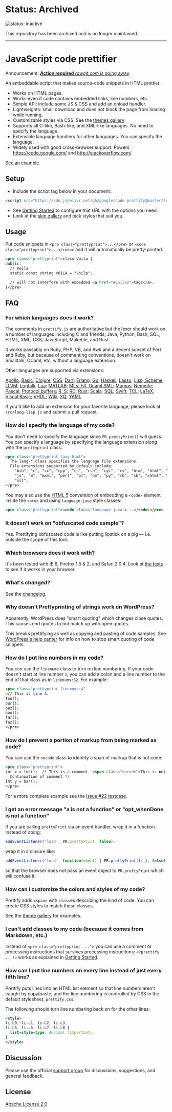 # Status: Archived

![status: inactive](https://img.shields.io/badge/status-inactive-red.svg)

This repository has been archived and is no longer maintained.

---

# JavaScript code prettifier

Announcement: [**Action required** *rawgit.com* is going away](https://groups.google.com/forum/#!topic/js-code-prettifier/IFHev_kLm30).

An embeddable script that makes source-code snippets in HTML prettier.

* Works on HTML pages.
* Works even if code contains embedded links, line numbers, etc.
* Simple API: include some JS & CSS and add an onload handler.
* Lightweights: small download and does not block the page from loading while
  running.
* Customizable styles via CSS. See the [themes gallery][1].
* Supports all C-like, Bash-like, and XML-like languages. No need to specify
  the language.
* Extensible language handlers for other languages. You can specify the
  language.
* Widely used with good cross-browser support. Powers https://code.google.com/
  and http://stackoverflow.com/

[See an example][2].

## Setup

 * Include the script tag below in your document:
```HTML
<script src="https://cdn.jsdelivr.net/gh/google/code-prettify@master/loader/run_prettify.js"></script>
```
 * See [Getting Started](docs/getting_started.md) to configure that URL with the
   options you need.
 * Look at the [skin gallery][1] and pick styles that suit you.

## Usage

Put code snippets in `<pre class="prettyprint">...</pre>` or
`<code class="prettyprint">...</code>` and it will automatically be
pretty-printed.

```HTML
<pre class="prettyprint">class Voila {
public:
  // Voila
  static const string VOILA = "Voila";

  // will not interfere with embedded <a href="#voila2">tags</a>.
}</pre>
```

## FAQ

### For which languages does it work?

The comments in `prettify.js` are authoritative but the lexer should work on a
number of languages including C and friends, Java, Python, Bash, SQL, HTML,
XML, CSS, JavaScript, Makefile, and Rust.

It works passably on Ruby, PHP, VB, and Awk and a decent subset of Perl and
Ruby, but because of commenting conventions, doesn't work on Smalltalk, OCaml,
etc. without a language extension.

Other languages are supported via extensions:

[Apollo](src/lang-apollo.js);
[Basic](src/lang-basic.js);
[Clojure](src/lang-clj.js);
[CSS](src/lang-css.js);
[Dart](src/lang-dart.js);
[Erlang](src/lang-erlang.js);
[Go](src/lang-go.js);
[Haskell](src/lang-hs.js);
[Lasso](src/lang-lasso.js);
[Lisp, Scheme](src/lang-lisp.js);
[LLVM](src/lang-llvm.js);
[Logtalk](src/lang-logtalk.js);
[Lua](src/lang-lua.js);
[MATLAB](src/lang-matlab.js);
[MLs: F#, Ocaml,SML](src/lang-ml.js);
[Mumps](src/lang-mumps.js);
[Nemerle](src/lang-n.js);
[Pascal](src/lang-pascal.js);
[Protocol buffers](src/lang-proto.js);
[R, S](src/lang-r.js);
[RD](src/lang-rd.js);
[Rust](src/lang-rust.js);
[Scala](src/lang-scala.js);
[SQL](src/lang-sql.js);
[Swift](src/lang-swift.js);
[TCL](src/lang-tcl.js);
[LaTeX](src/lang-tex.js);
[Visual Basic](src/lang-vb.js);
[VHDL](src/lang-vhdl.js);
[Wiki](src/lang-wiki.js);
[XQ](src/lang-xq.js);
[YAML](src/lang-yaml.js)

If you'd like to add an extension for your favorite language, please look at
`src/lang-lisp.js` and submit a pull request.

### How do I specify the language of my code?

You don't need to specify the language since `PR.prettyPrint()` will guess.
You can specify a language by specifying the language extension along with the
`prettyprint` class:

```HTML
<pre class="prettyprint lang-html">
  The lang-* class specifies the language file extensions.
  File extensions supported by default include:
    "bsh", "c", "cc", "cpp", "cs", "csh", "cyc", "cv", "htm", "html", "java",
    "js", "m", "mxml", "perl", "pl", "pm", "py", "rb", "sh", "xhtml", "xml",
    "xsl".
</pre>
```

You may also use the [HTML 5][3] convention of embedding a `<code>` element
inside the `<pre>` and using `language-java` style classes:

```HTML
<pre class="prettyprint"><code class="language-java">...</code></pre>
```

### It doesn't work on "obfuscated code sample"?

Yes. Prettifying obfuscated code is like putting lipstick on a pig &mdash;
i.e. outside the scope of this tool.

### Which browsers does it work with?

It's been tested with IE 6, Firefox 1.5 & 2, and Safari 2.0.4. Look at
[the tests][4] to see if it works in your browser.

### What's changed?

See the [changelog](CHANGES.md).

### Why doesn't Prettyprinting of strings work on WordPress?

Apparently, WordPress does "smart quoting" which changes close quotes.  This
causes end quotes to not match up with open quotes.

This breaks prettifying as well as copying and pasting of code samples.  See
[WordPress's help center][5] for info on how to stop smart quoting of code
snippets.

### How do I put line numbers in my code?

You can use the `linenums` class to turn on line numbering.  If your code
doesn't start at line number `1`, you can add a colon and a line number to the
end of that class as in `linenums:52`. For example:

```HTML
<pre class="prettyprint linenums:4"
>// This is line 4.
foo();
bar();
baz();
boo();
far();
faz();
</pre>
```

### How do I prevent a portion of markup from being marked as code?

You can use the `nocode` class to identify a span of markup that is not code:

```HTML
<pre class="prettyprint">
int x = foo();  /* This is a comment  <span class="nocode">This is not code</span>
  Continuation of comment */
int y = bar();
</pre>
```

For a more complete example see the [issue #22 testcase][6].

### I get an error message "a is not a function" or "opt_whenDone is not a function"

If you are calling `prettyPrint` via an event handler, wrap it in a function.
Instead of doing:

```JavaScript
addEventListener('load', PR.prettyPrint, false);
```

wrap it in a closure like:

```JavaScript
addEventListener('load', function(event) { PR.prettyPrint(); }, false);
```

so that the browser does not pass an event object to `PR.prettyPrint`
which will confuse it.

### How can I customize the colors and styles of my code?

Prettify adds `<span>` with `class`es describing the kind of code.  You can
create CSS styles to match these classes.

See the [theme gallery][1] for examples.

### I can't add classes to my code (because it comes from Markdown, etc.)

Instead of `<pre class="prettyprint ...">` you can use a comment or processing
instructions that survives processing instructions: `<?prettify ...?>` works
as explained in [Getting Started](docs/getting_started.md).

### How can I put line numbers on every line instead of just every fifth line?

Prettify puts lines into an HTML list element so that line numbers aren't
caught by copy/paste, and the line numbering is controlled by CSS in the
default stylesheet, `prettify.css`.

The following should turn line numbering back on for the other lines:

```HTML
<style>
li.L0, li.L1, li.L2, li.L3,
li.L5, li.L6, li.L7, li.L8 {
  list-style-type: decimal !important;
}
</style>
```

## Discussion

Please use the official [support group][7] for discussions, suggestions, and
general feedback.

## License

[Apache License 2.0](COPYING)


[1]: https://raw.githack.com/google/code-prettify/master/styles/index.html
[2]: https://raw.githack.com/google/code-prettify/master/examples/quine.html
[3]: http://dev.w3.org/html5/spec-author-view/the-code-element.html#the-code-element
[4]: https://raw.githack.com/google/code-prettify/master/tests/prettify_test.html
[5]: http://wordpress.org/support/topic/125038
[6]: https://raw.githack.com/google/code-prettify/master/tests/prettify_test.html#issue22
[7]: http://groups.google.com/group/js-code-prettifier
